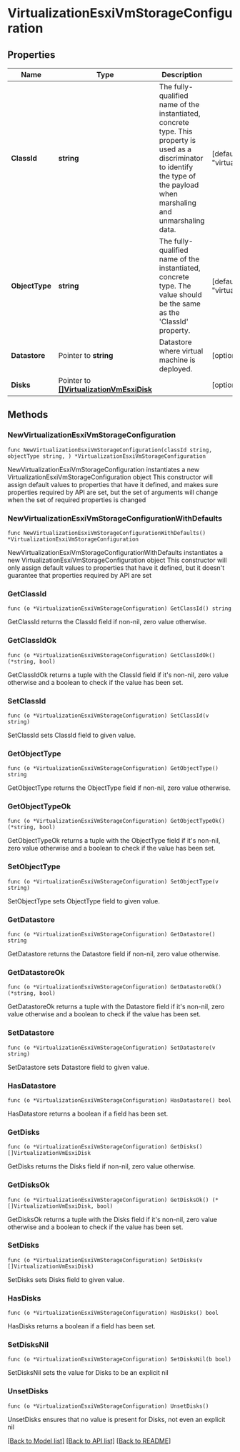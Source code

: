 # VirtualizationEsxiVmStorageConfiguration

## Properties

Name | Type | Description | Notes
------------ | ------------- | ------------- | -------------
**ClassId** | **string** | The fully-qualified name of the instantiated, concrete type. This property is used as a discriminator to identify the type of the payload when marshaling and unmarshaling data. | [default to "virtualization.EsxiVmStorageConfiguration"]
**ObjectType** | **string** | The fully-qualified name of the instantiated, concrete type. The value should be the same as the &#39;ClassId&#39; property. | [default to "virtualization.EsxiVmStorageConfiguration"]
**Datastore** | Pointer to **string** | Datastore where virtual machine is deployed. | [optional] 
**Disks** | Pointer to [**[]VirtualizationVmEsxiDisk**](VirtualizationVmEsxiDisk.md) |  | [optional] 

## Methods

### NewVirtualizationEsxiVmStorageConfiguration

`func NewVirtualizationEsxiVmStorageConfiguration(classId string, objectType string, ) *VirtualizationEsxiVmStorageConfiguration`

NewVirtualizationEsxiVmStorageConfiguration instantiates a new VirtualizationEsxiVmStorageConfiguration object
This constructor will assign default values to properties that have it defined,
and makes sure properties required by API are set, but the set of arguments
will change when the set of required properties is changed

### NewVirtualizationEsxiVmStorageConfigurationWithDefaults

`func NewVirtualizationEsxiVmStorageConfigurationWithDefaults() *VirtualizationEsxiVmStorageConfiguration`

NewVirtualizationEsxiVmStorageConfigurationWithDefaults instantiates a new VirtualizationEsxiVmStorageConfiguration object
This constructor will only assign default values to properties that have it defined,
but it doesn't guarantee that properties required by API are set

### GetClassId

`func (o *VirtualizationEsxiVmStorageConfiguration) GetClassId() string`

GetClassId returns the ClassId field if non-nil, zero value otherwise.

### GetClassIdOk

`func (o *VirtualizationEsxiVmStorageConfiguration) GetClassIdOk() (*string, bool)`

GetClassIdOk returns a tuple with the ClassId field if it's non-nil, zero value otherwise
and a boolean to check if the value has been set.

### SetClassId

`func (o *VirtualizationEsxiVmStorageConfiguration) SetClassId(v string)`

SetClassId sets ClassId field to given value.


### GetObjectType

`func (o *VirtualizationEsxiVmStorageConfiguration) GetObjectType() string`

GetObjectType returns the ObjectType field if non-nil, zero value otherwise.

### GetObjectTypeOk

`func (o *VirtualizationEsxiVmStorageConfiguration) GetObjectTypeOk() (*string, bool)`

GetObjectTypeOk returns a tuple with the ObjectType field if it's non-nil, zero value otherwise
and a boolean to check if the value has been set.

### SetObjectType

`func (o *VirtualizationEsxiVmStorageConfiguration) SetObjectType(v string)`

SetObjectType sets ObjectType field to given value.


### GetDatastore

`func (o *VirtualizationEsxiVmStorageConfiguration) GetDatastore() string`

GetDatastore returns the Datastore field if non-nil, zero value otherwise.

### GetDatastoreOk

`func (o *VirtualizationEsxiVmStorageConfiguration) GetDatastoreOk() (*string, bool)`

GetDatastoreOk returns a tuple with the Datastore field if it's non-nil, zero value otherwise
and a boolean to check if the value has been set.

### SetDatastore

`func (o *VirtualizationEsxiVmStorageConfiguration) SetDatastore(v string)`

SetDatastore sets Datastore field to given value.

### HasDatastore

`func (o *VirtualizationEsxiVmStorageConfiguration) HasDatastore() bool`

HasDatastore returns a boolean if a field has been set.

### GetDisks

`func (o *VirtualizationEsxiVmStorageConfiguration) GetDisks() []VirtualizationVmEsxiDisk`

GetDisks returns the Disks field if non-nil, zero value otherwise.

### GetDisksOk

`func (o *VirtualizationEsxiVmStorageConfiguration) GetDisksOk() (*[]VirtualizationVmEsxiDisk, bool)`

GetDisksOk returns a tuple with the Disks field if it's non-nil, zero value otherwise
and a boolean to check if the value has been set.

### SetDisks

`func (o *VirtualizationEsxiVmStorageConfiguration) SetDisks(v []VirtualizationVmEsxiDisk)`

SetDisks sets Disks field to given value.

### HasDisks

`func (o *VirtualizationEsxiVmStorageConfiguration) HasDisks() bool`

HasDisks returns a boolean if a field has been set.

### SetDisksNil

`func (o *VirtualizationEsxiVmStorageConfiguration) SetDisksNil(b bool)`

 SetDisksNil sets the value for Disks to be an explicit nil

### UnsetDisks
`func (o *VirtualizationEsxiVmStorageConfiguration) UnsetDisks()`

UnsetDisks ensures that no value is present for Disks, not even an explicit nil

[[Back to Model list]](../README.md#documentation-for-models) [[Back to API list]](../README.md#documentation-for-api-endpoints) [[Back to README]](../README.md)


